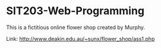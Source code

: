 # SIT203-Web-Programming

This is a fictitious online flower shop created by Murphy.

Link: http://www.deakin.edu.au/~sunx/flower_shop/ass1.php
